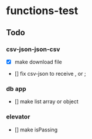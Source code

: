 # functions-test

## Todo

### csv-json-json-csv
- [x] make download file
- [] fix csv-json to receive , or ;

### db app
- [] make list array or object


### elevator
 - [] make isPassing
